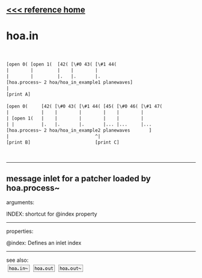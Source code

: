 [<<< reference home](ceammc_lib.md)
---

# hoa.in

```


[open 0( [open 1(  [42( [\#0 43( [\#1 44(
|        |         |    |        |
|        |         |.   |.       |.
[hoa.process~ 2 hoa/hoa_in_example1 planewaves]
|
[print A]

[open 0(     [42( [\#0 43( [\#1 44( [45( [\#0 46( [\#1 47(
|            |    |        |        |    |        |
| [open 1(   |    |        |        |    |        |
| |          |.   |.       |.       |... |...     |...
[hoa.process~ 2 hoa/hoa_in_example2 planewaves       ]
|                                ^|
[print B]                        [print C]

            
```
---
message inlet for a patcher loaded by hoa.process~
---
arguments:

INDEX: shortcut for @index property<br>

---
properties:

@index: Defines an inlet
            index<br>

---
see also:<br>
[![hoa.in~](img/object_hoa.in~.png)](hoa.in~.md)
[![hoa.out](img/object_hoa.out.png)](hoa.out.md)
[![hoa.out~](img/object_hoa.out~.png)](hoa.out~.md)
